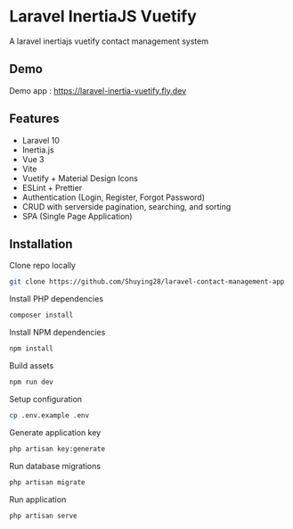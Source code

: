 # Laravel InertiaJS Vuetify

A laravel inertiajs vuetify contact management system

## Demo

Demo app : <https://laravel-inertia-vuetify.fly.dev>

## Features

- Laravel 10
- Inertia.js
- Vue 3
- Vite
- Vuetify + Material Design Icons
- ESLint + Prettier
- Authentication (Login, Register, Forgot Password)
- CRUD with serverside pagination, searching, and sorting
- SPA (Single Page Application)

## Installation

Clone repo locally

```bash
git clone https://github.com/Shuying28/laravel-contact-management-app
```

Install PHP dependencies

```bash
composer install
```

Install NPM dependencies

```bash
npm install
```

Build assets

```bash
npm run dev
```

Setup configuration

```bash
cp .env.example .env
```

Generate application key

```bash
php artisan key:generate
```

Run database migrations

```bash
php artisan migrate
```

Run application
```bash
php artisan serve
```
